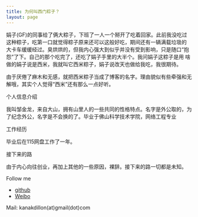 ```yaml
---
title: 为何叫西门粽子？
layout: page
---
```



娟子(GF)的同事给了俩大粽子，下班了一人一个掰开了吃着回家。此前我没吃过这种粽子，吃第一口就觉得粽子原来还可以这般好吃，期间还有一辆满载垃圾的
大卡车缓缓经过。臭烘烘的，但我内心强大到似乎并没有受到影响，只是随口“抱怨”了下。自己的那个吃完了，还吃了娟子手里的大半个。我问娟子这粽子是用
啥做的娟子说是西米，我就叫它西米粽子，娟子说改天也做给我吃，我很期待。

由于厌倦了麻木和无感，就把西米粽子当成了博客的名字。理由貌似有些牵强和无解哦，其实个人觉得“西米”还有那么一点好听。

个人信息介绍

我叫邹金龙，来自大山，拥有山里人的一些共同的性格特点。名字是外公取的，为了纪念外公，名字是不会换的了。毕业于佛山科学技术学院，网络工程专业

工作经历

毕业后在115网盘工作了一年。

接下来的路

由于内心向往创业，再加上其他的一些原因，裸辞。接下来的路一切都是未知。

Follow me

* [github](https://github.com/kanakdillon) 
* [Weibo](http://weibo.com/527935671/)

Mail: kanakdillon(at)gmail(dot)com